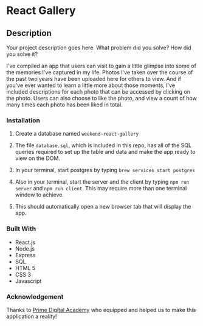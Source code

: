 # React Gallery

## Description

Your project description goes here. What problem did you solve? How did you solve it?

I've compiled an app that users can visit to gain a little glimpse into some of the memories I've captured in my life. Photos I've taken over the course of the past two years have been uploaded here for others to view. And if you've ever wanted to learn a little more about those moments, I've included descriptions for each photo that can be accessed by clicking on the photo. Users can also choose to like the photo, and view a count of how many times each photo has been liked in total.

### Installation

1. Create a database named `weekend-react-gallery`

2. The file `database.sql`, which is included in this repo, has all of the SQL queries required to set up the table and data and make the app ready to view on the DOM.

3. In your terminal, start postgres by typing `brew services start postgres`

4. Also in your terminal, start the server and the client by typing `npm run server` and `npm run client`. This may require more than one terminal window to achieve.

5. This should automatically open a new browser tab that will display the app.

### Built With

- React.js
- Node.js
- Express
- SQL
- HTML 5
- CSS 3
- Javascript

### Acknowledgement

Thanks to [Prime Digital Academy](www.primeacademy.io) who equipped and helped us to make this application a reality!